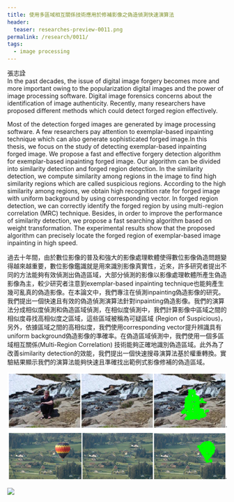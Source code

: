 ```yaml
---
title: 使用多區域相互關係技術應用於修補影像之偽造偵測快速演算法
header:
  teaser: researches-preview-0011.png
permalink: /research/0011/
tags:
  - image processing
---
```

張志詮
<br>
In the past decades, the issue of digital image forgery becomes more and more important owing to the popularization digital images and the power of image processing software. Digital image forensics concerns about the identification of image authenticity. Recently, many researchers have proposed different methods which could detect forged region effectively. 

Most of the detection forged images are generated by image processing software. A few researchers pay attention to exemplar-based inpainting technique which can also generate sophisticated forged image.In this thesis, we focus on the study of detecting exemplar-based inpainting forged image. We propose a fast and effective forgery detection algorithm for exemplar-based inpainting forged image. Our algorithm can be divided into similarity detection and forged region detection. In the similarity detection, we compute similarity among regions in the image to find high similarity regions which are called suspicious regions. According to the high similarity among regions, we obtain high recognition rate for forged image with uniform background by using corresponding vector. In forged region detection, we can correctly identify the forged region by using multi-region correlation (MRC) technique. Besides, in order to improve the performance of similarity detection, we propose a fast searching algorithm based on weight transformation. The experimental results show that the proposed algorithm can precisely locate the forged region of exemplar-based image inpainting in high speed.

過去十年間，由於數位影像的普及和強大的影像處理軟體使得數位影像偽造問題變得越來越重要，數位影像鑑識就是用來識別影像真實性，近來，許多研究者提出不同的方法能夠有效偵測出偽造區域，大部分偵測的影像以影像處理軟體所產生偽造影像為主，較少研究者注意到exemplar-based inpainting technique也能夠產生幾可亂真的偽造影像。在本論文中，我們專注在偵測inpainting偽造影像的研究。我們提出一個快速且有效的偽造偵測演算法針對inpainting偽造影像。我們的演算法分成相似度偵測和偽造區域偵測，在相似度偵測中，我們計算影像中區域之間的相似度尋找高相似度之區域，這些區域被稱為可疑區域 (Region of Suspicious)，另外，依據區域之間的高相似度，我們使用corresponding vector提升辨識具有uniform background偽造影像的準確率。在偽造區域偵測中，我們使用一個多區域相互關係(Multi-Region Correlation) 技術能夠正確地識別偽造區域。此外為了改善similarity detection的效能，我們提出一個快速搜尋演算法基於權重轉換。實驗結果顯示我們的演算法能夠快速且準確找出範例式影像修補的偽造區域。

![](/images/researches-content-0011-01.png)

![](/images/researches-content-0011-11.png)